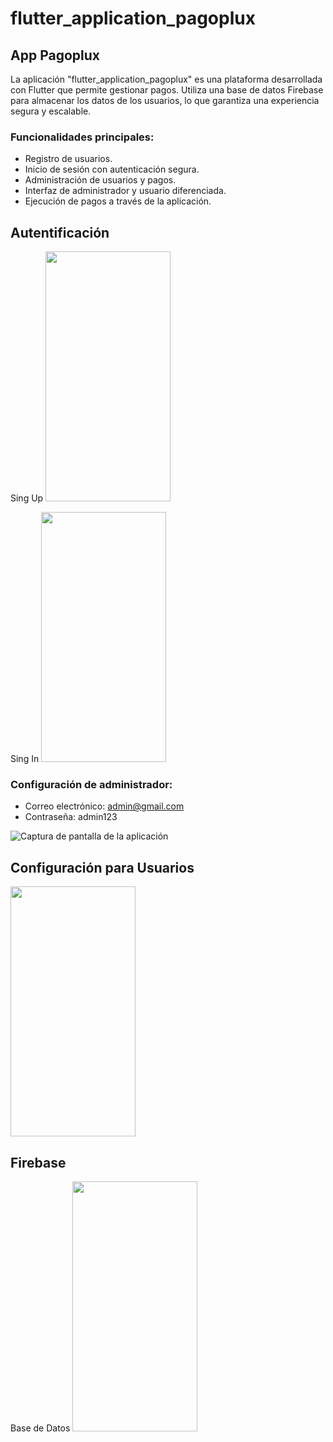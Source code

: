 # flutter_application_pagoplux

## App Pagoplux

La aplicación "flutter_application_pagoplux" es una plataforma desarrollada con Flutter que permite gestionar pagos. Utiliza una base de datos Firebase para almacenar los datos de los usuarios, lo que garantiza una experiencia segura y escalable.

### Funcionalidades principales:
- Registro de usuarios.
- Inicio de sesión con autenticación segura.
- Administración de usuarios y pagos.
- Interfaz de administrador y usuario diferenciada.
- Ejecución de pagos a través de la aplicación.

## Autentificación 
Sing Up
<img src="https://github.com/MelaniMolina/flutter_application_pagoplux/assets/113868310/0615bdbb-dff0-4a5b-84d3-3a097ded8402" width="200" height="400">

Sing In 
<img src="https://github.com/MelaniMolina/flutter_application_pagoplux/assets/113868310/e537dec3-9815-4bc7-b5e9-c96a97c6fb1b" width="200" height="400">

### Configuración de administrador:
- Correo electrónico: admin@gmail.com
- Contraseña: admin123

![Captura de pantalla de la aplicación](https://github.com/MelaniMolina/flutter_application_pagoplux/assets/113868310/14823add-1255-4914-8f95-ddd11b73e3bf)

## Configuración para Usuarios 
<img src="https://github.com/MelaniMolina/flutter_application_pagoplux/assets/113868310/ccabda1e-4de3-41d1-a5d8-25b013ba9fc1" width="200" height="400">

## Firebase
Base de Datos
<img src="https://github.com/MelaniMolina/flutter_application_pagoplux/assets/113868310/41dc8f12-c8ac-4d32-9e05-d68d286132b7" width="200" height="400">
